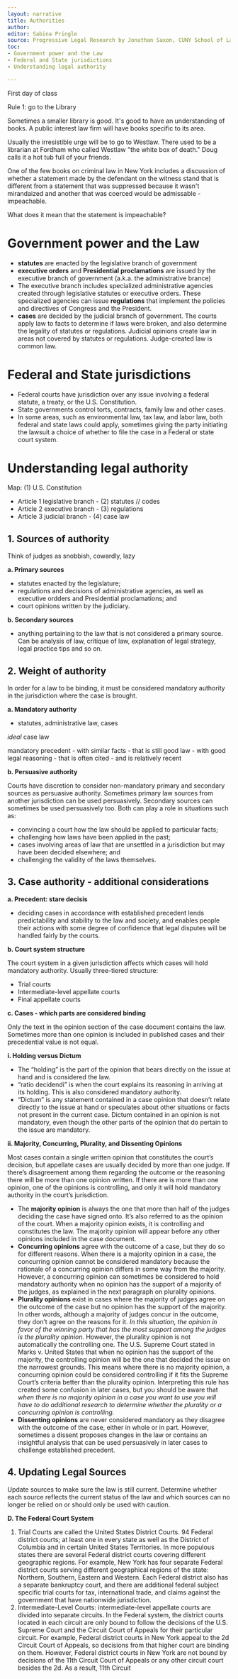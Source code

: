```yaml
---
layout: narrative
title: Authorities
author:
editor: Sabina Pringle
source: Progressive Legal Research by Jonathan Saxon, CUNY School of Law Library
toc:
- Government power and the Law
- Federal and State jurisdictions
- Understanding legal authority

---
```


First day of class

Rule 1: go to the Library

Sometimes a smaller library is good. It's good to have an understanding of books. A public interest law firm will have books specific to its area.

Usually the irresistible urge will be to go to Westlaw. There used to be a librarian at Fordham who called Westlaw "the white box of death." Doug calls it a hot tub full of your friends.

One of the few books on criminal law in New York includes a discussion of whether a statement made by the defendant on the witness stand that is different from a statement that was suppressed because it wasn't mirandaized and another that was coerced would be admissable - impeachable.

What does it mean that the statement is impeachable?  

# Government power and the Law

- **statutes** are enacted by the legislative branch of government
- **executive orders** and **Presidential proclamations** are issued by the executive branch of government (a.k.a. the administrative brance)
- The executive branch includes specialized administrative agencies created through legislative statutes or executive orders. These specialized agencies can issue **regulations** that implement the policies and directives of Congress and the President.
- **cases** are decided by the judicial branch of government. The courts apply law to facts to determine if laws were broken, and also determine the legality of statutes or regulations. Judicial opinions create law in areas not covered by statutes or regulations. Judge-created law is common law.

# Federal and State jurisdictions

- Federal courts have jurisdiction over any issue involving a federal statute, a treaty, or the U.S. Constitution.
- State governments control torts, contracts, family law and other cases.
- In some areas, such as environmental law, tax law, and labor law, both federal and state laws could apply, sometimes giving the party initiating the lawsuit a choice of whether to file the case in a Federal or state court system.

# Understanding legal authority

Map: (1) U.S. Constitution

- Article 1 legislative branch - (2) statutes // codes
- Article 2 executive branch - (3) regulations
- Article 3 judicial branch - (4) case law

## 1. Sources of authority

Think of judges as snobbish, cowardly, lazy

**a. Primary sources**

- statutes enacted by the legislature;
- regulations and decisions of administrative agencies, as well as executive ordders and Presidential proclamations; and
- court opinions written by the judiciary.

**b. Secondary sources**

- anything pertaining to the law that is not considered a primary source. Can be analysis of law, critique of law, explanation of legal strategy, legal practice tips and so on.

## 2. Weight of authority

In order for a law to be binding, it must be considered mandatory authority in the jurisdiction where the case is brought.

**a. Mandatory authority**

- statutes, administrative law, cases

*ideal* case law

mandatory precedent - with similar facts - that is still good law - with good legal reasoning - that is often cited - and is relatively recent

**b. Persuasive authority**

Courts have discretion to consider non-mandatory primary and secondary sources as persuasive authority. Sometimes primary law sources from another jurisdiction can be used persuasively. Secondary sources can sometimes be used persuasively too. Both can play a role in situations such as:

- convincing a court how the law should be applied to particular facts;
- challenging how laws have been applied in the past;
- cases involving areas of law that are unsettled in a jurisdiction but may have been decided elsewhere; and
- challenging the validity of the laws themselves.

## 3. Case authority - additional considerations

**a. Precedent: stare decisis**

- deciding cases in accordance with established precedent lends predictability and stability to the law and society, and enables people their actions with some degree of confidence that legal disputes will be handled fairly by the courts.

**b. Court system structure**

The court system in a given jurisdiction affects which cases will hold mandatory authority. Usually three-tiered structure:

- Trial courts
- Intermediate-level appellate courts
- Final appellate courts

**c. Cases - which parts are considered binding**

Only the text in the opinion section of the case document contains the law. Sometimes more than one opinion is included in published cases and their precedential value is not equal.

**i. Holding versus Dictum**

- The “holding” is the part of the opinion that bears directly on the issue at hand and is considered the law.
- “ratio decidendi” is when the court explains its reasoning in arriving at its holding. This is also considered mandatory authority.
- “Dictum” is any statement contained in a case opinion that doesn’t relate directly to the issue at hand or speculates about other situations or facts not present in the current case. Dictum contained in an opinion is not mandatory, even though the other parts of the opinion that do pertain to the issue are mandatory.

**ii. Majority, Concurring, Plurality, and Dissenting Opinions**

Most cases contain a single written opinion that constitutes the court’s decision, but appellate cases are usually decided by more than one judge. If there’s disagreement among them regarding the outcome or the reasoning there will be more than one opinion written.
If there are is more than one opinion, one of the opinions is controlling, and only it will hold mandatory authority in the court’s jurisdiction.

- The **majority opinion** is always the one that more than half of the judges deciding the case have signed onto. It’s also referred to as the opinion of the court. When a majority opinion exists, it is controlling and constitutes the law. The majority opinion will appear before any other opinions included in the case document.
- **Concurring opinions** agree with the outcome of a case, but they do so for different reasons. When there is a majority opinion in a case, the concurring opinion cannot be considered mandatory because the rationale of a concurring opinion differs in some way from the majority. However, a concurring opinion can sometimes be considered to hold mandatory authority when no opinion has the support of a majority of the judges, as explained in the next paragraph on plurality opinions.
- **Plurality opinions** exist in cases where the majority of judges agree on the outcome of the case but no opinion has the support of the majority. In other words, although a majority of judges concur in the outcome, they don’t agree on the reasons for it. *In this situation, the opinion in favor of the winning party that has the most support among the judges is the plurality opinion.* However, the plurality opinion is not automatically the controlling one. The U.S. Supreme Court stated in Marks v. United States that when no opinion has the support of the majority, the controlling opinion will be the one that decided the issue on the narrowest grounds. This means where there is no majority opinion, a concurring opinion could be considered controlling if it fits the Supreme Court’s criteria better than the plurality opinion. Interpreting this rule has created some confusion in later cases, but you should be aware that *when there is no majority opinion in a case you want to use you will have to do additional research to determine whether the plurality or a concurring opinion is controlling.*
- **Dissenting opinions** are never considered mandatory as they disagree with the outcome of the case, either in whole or in part. However, sometimes a dissent proposes changes in the law or contains an insightful analysis that can be used persuasively in later cases to challenge established precedent.

## 4. Updating Legal Sources

Update sources to make sure the law is still current. Determine whether each source reflects the current status of the law and which sources can no longer be relied on or should only be used with caution.

**D. The Federal Court System**

1. Trial Courts are called the United States District Courts. 94 Federal district courts; at least one in every state as well as the District of Columbia and in certain United States Territories. In more populous states there are several Federal district courts covering different geographic regions. For example, New York has four separate Federal district courts serving different geographical regions of the state: Northern, Southern, Eastern and Western. Each Federal district also has a separate bankruptcy court, and there are additional federal subject specific trial courts for tax, international trade, and claims against the government that have nationwide jurisdiction.
2. Intermediate-Level Courts: intermediate-level appellate courts are divided into separate circuits. In the Federal system, the district courts located in each circuit are only bound to follow the decisions of the U.S. Supreme Court and the Circuit Court of Appeals for their particular circuit. For example, Federal district courts in New York appeal to the 2d Circuit Court of Appeals, so decisions from that higher court are binding on them. However, Federal district courts in New York are not bound by decisions of the 11th Circuit Court of Appeals or any other circuit court besides the 2d. As a result, 11th Circuit
